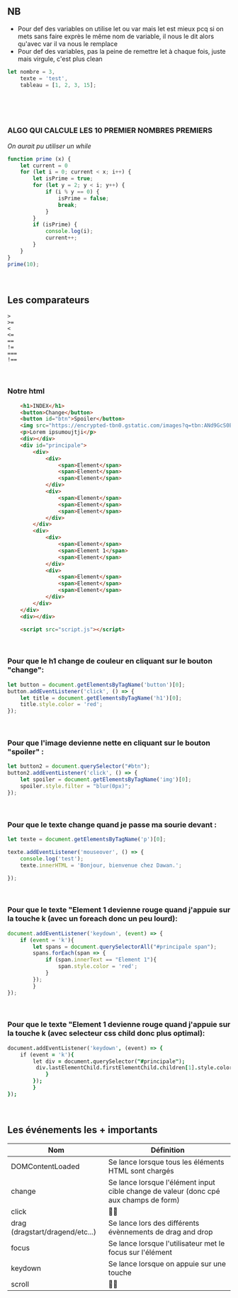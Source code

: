## NB

* Pour def des variables on utilise let ou var mais let est mieux pcq si on mets sans faire exprès le même nom de variable, il nous le dit alors qu'avec var il va nous le remplace 
* Pour def des variables, pas la peine de remettre let à chaque fois, juste mais virgule, c'est plus clean

```js
let nombre = 3,
    texte = 'test',
    tableau = [1, 2, 3, 15];
```


&nbsp;

&nbsp;





### ALGO QUI CALCULE LES 10 PREMIER NOMBRES PREMIERS 
*On aurait pu utiliser un while*

```js
function prime (x) {
    let current = 0
    for (let i = 0; current < x; i++) {
        let isPrime = true;
        for (let y = 2; y < i; y++) {
            if (i % y == 0) {
                isPrime = false;
                break;
            }
        }
        if (isPrime) {
            console.log(i);
            current++;
        }
    }
}
prime(10);

```



&nbsp;
&nbsp;



## Les comparateurs 

```
>
>=
<
<=
==
!=
===
!==
```


&nbsp;
&nbsp;
&nbsp;
&nbsp;





### Notre html 

```html
    <h1>INDEX</h1>
    <button>Change</button>
    <button id="btn">Spoiler</button>
    <img src="https://encrypted-tbn0.gstatic.com/images?q=tbn:ANd9GcS0ELmebDj32WD8iv6SJyo8gZGIcnPOE8jcU352kUgneA&s" style="filter: blur(10px); transition: 0.3s">
    <p>Lorem ipsumoujtji</p>
    <div></div>
    <div id="principale">
        <div>
            <div>
                <span>Element</span>
                <span>Element</span>
                <span>Element</span>
            </div>
            <div>
                <span>Element</span>
                <span>Element</span>
                <span>Element</span>
            </div>
        </div>
        <div>
            <div>
                <span>Element</span>
                <span>Element 1</span>
                <span>Element</span>
            </div>
            <div>
                <span>Element</span>
                <span>Element</span>
                <span>Element</span>
            </div>
        </div>
    </div>
    <div></div>

    <script src="script.js"></script>
```





&nbsp;
&nbsp;
### Pour que le h1 change de couleur en cliquant sur le bouton "change":

```js
let button = document.getElementsByTagName('button')[0];
button.addEventListener('click', () => {
    let title = document.getElementsByTagName('h1')[0];
    title.style.color = 'red';
});
```




&nbsp;
&nbsp;
### Pour que l'image devienne nette en cliquant sur le bouton "spoiler" :

```js
let button2 = document.querySelector("#btn");
button2.addEventListener('click', () => {
    let spoiler = document.getElementsByTagName('img')[0];
    spoiler.style.filter = "blur(0px)";
});
```




&nbsp;
&nbsp;
### Pour que le texte change quand je passe ma sourie devant :
```js
let texte = document.getElementsByTagName('p')[0];

texte.addEventListener('mouseover', () => {
    console.log('test');
    texte.innerHTML = 'Bonjour, bienvenue chez Dawan.';

});
```




&nbsp;
&nbsp;
### Pour que le texte "Element 1 devienne rouge quand j'appuie sur la touche k (avec un foreach donc un peu lourd):
```js
document.addEventListener('keydown', (event) => {
    if (event = 'k'){        
        let spans = document.querySelectorAll("#principale span");
        spans.forEach(span => {
            if (span.innerText == "Element 1"){
                span.style.color = 'red';
            }  
        });    
        }
});
```




&nbsp;
&nbsp;
### Pour que le texte "Element 1 devienne rouge quand j'appuie sur la touche k (avec selecteur css child donc plus optimal):
```j
document.addEventListener('keydown', (event) => {
    if (event = 'k'){        
        let div = document.querySelector("#principale");
         div.lastElementChild.firstElementChild.children[1].style.color = 'red';
            }  
        });    
        }
});
```

&nbsp;
&nbsp;
&nbsp;
## Les événements les + importants
|Nom|Définition|
|-|-|
|DOMContentLoaded|Se lance lorsque tous les éléments HTML sont chargés|
|change|Se lance lorsque l'élément input cible change de valeur (donc cpé aux champs de form)|
|click|🐱‍🏍|
|drag (dragstart/dragend/etc...)|Se lance lors des différents évènnements de drag and drop|
|focus|Se lance lorsque l'utilisateur met le focus sur l'élément|
|keydown|Se lance lorsque on appuie sur une touche|
|scroll|🐱‍🏍|
